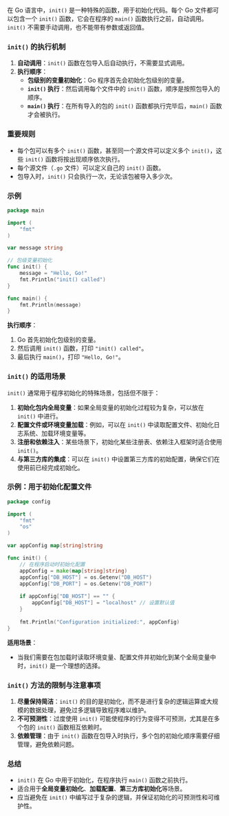 在 Go 语言中，`init()` 是一种特殊的函数，用于初始化代码。每个 Go 文件都可以包含一个 `init()` 函数，它会在程序的 `main()` 函数执行之前，自动调用。`init()` 不需要手动调用，也不能带有参数或返回值。

### `init()` 的执行机制

1. **自动调用**：`init()` 函数在包导入后自动执行，不需要显式调用。
2. **执行顺序**：
   - **包级别的变量初始化**：Go 程序首先会初始化包级别的变量。
   - **`init()` 执行**：然后调用每个文件中的 `init()` 函数，顺序是按照包导入的顺序。
   - **`main()` 执行**：在所有导入的包的 `init()` 函数都执行完毕后，`main()` 函数才会被执行。

### 重要规则

- 每个包可以有多个 `init()` 函数，甚至同一个源文件可以定义多个 `init()`，这些 `init()` 函数将按出现顺序依次执行。
- 每个源文件（`.go` 文件）可以定义自己的 `init()` 函数。
- 包导入时，`init()` 只会执行一次，无论该包被导入多少次。

### 示例

```go
package main

import (
    "fmt"
)

var message string

// 包级变量初始化
func init() {
    message = "Hello, Go!"
    fmt.Println("init() called")
}

func main() {
    fmt.Println(message)
}
```

**执行顺序**：
1. Go 首先初始化包级别的变量。
2. 然后调用 `init()` 函数，打印 `"init() called"`。
3. 最后执行 `main()`，打印 `"Hello, Go!"`。

### `init()` 的适用场景

`init()` 通常用于程序初始化的特殊场景，包括但不限于：

1. **初始化包内全局变量**：如果全局变量的初始化过程较为复杂，可以放在 `init()` 中进行。
2. **配置文件或环境变量加载**：例如，可以在 `init()` 中读取配置文件、初始化日志系统、加载环境变量等。
3. **注册和依赖注入**：某些场景下，初始化某些注册表、依赖注入框架时适合使用 `init()`。
4. **与第三方库的集成**：可以在 `init()` 中设置第三方库的初始配置，确保它们在使用前已经完成初始化。

### 示例：用于初始化配置文件

```go
package config

import (
    "fmt"
    "os"
)

var appConfig map[string]string

func init() {
    // 在程序启动时初始化配置
    appConfig = make(map[string]string)
    appConfig["DB_HOST"] = os.Getenv("DB_HOST")
    appConfig["DB_PORT"] = os.Getenv("DB_PORT")
    
    if appConfig["DB_HOST"] == "" {
        appConfig["DB_HOST"] = "localhost" // 设置默认值
    }
    
    fmt.Println("Configuration initialized:", appConfig)
}
```

**适用场景**：
- 当我们需要在包加载时读取环境变量、配置文件并初始化到某个全局变量中时，`init()` 是一个理想的选择。

### `init()` 方法的限制与注意事项

1. **尽量保持简洁**：`init()` 的目的是初始化，而不是进行复杂的逻辑运算或大规模的数据处理，避免过多逻辑导致程序难以维护。
2. **不可预测性**：过度使用 `init()` 可能使程序的行为变得不可预测，尤其是在多个包的 `init()` 函数相互依赖时。
3. **依赖管理**：由于 `init()` 函数在包导入时执行，多个包的初始化顺序需要仔细管理，避免依赖问题。

### 总结
- `init()` 在 Go 中用于初始化，在程序执行 `main()` 函数之前执行。
- 适合用于**全局变量初始化**、**加载配置**、**第三方库初始化**等场景。
- 应当避免在 `init()` 中编写过于复杂的逻辑，并保证初始化的可预测性和可维护性。
